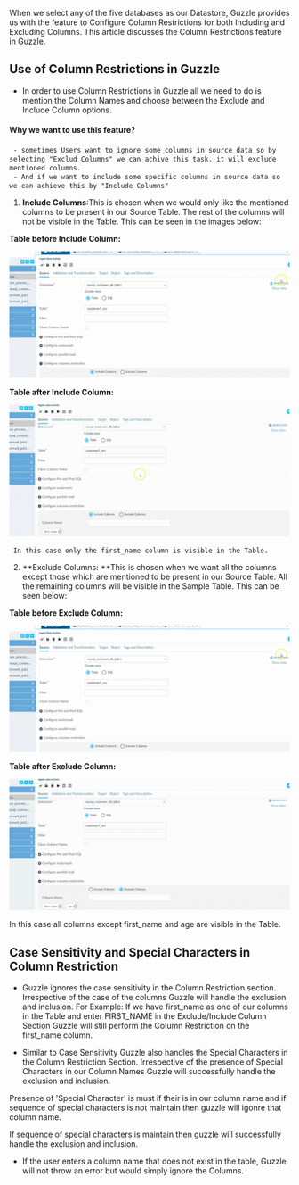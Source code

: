 When we select any of the five databases as our Datastore, Guzzle provides us with the feature to Configure Column Restrictions for both Including and Excluding Columns. This article discusses the Column Restrictions feature in Guzzle.

## Use of Column Restrictions in Guzzle

* In order to use Column Restrictions in Guzzle all we need to do is mention the Column Names and choose between the Exclude and Include Column options.

#### Why we want to use this feature?

     - sometimes Users want to ignore some columns in source data so by selecting "Exclud Columns" we can achive this task. it will exclude mentioned columns.
     - And if we want to include some specific columns in source data so we can achieve this by "Include Columns"

1. **Include Columns**:This is chosen when we would only like the mentioned columns to be present in our Source Table. The rest of the columns will not be visible in the Table. This can be seen in the images below:

**Table before Include Column:**

![image alt text](/img/docs/how-to-guides/ingest_data/Recording-6.gif)

**Table after Include Column:**

![image alt text](/img/docs/how-to-guides/ingest_data/Recording-7.gif)

     In this case only the first_name column is visible in the Table.

2. **Exclude Columns: **This is chosen when we want all the columns except those which are mentioned to be present in our Source Table. All the remaining columns will be visible in the Sample Table. This can be seen below:

**Table before Exclude Column:**

![image alt text](/img/docs/how-to-guides/ingest_data/Recording-6(1).gif)

**Table after Exclude Column:**

![image alt text](/img/docs/how-to-guides/ingest_data/Recording-8.gif)

In this case all columns except first_name and age are visible in the Table.

## Case Sensitivity and Special Characters in Column Restriction

* Guzzle ignores the case sensitivity in the Column Restriction section. Irrespective of the case of the columns Guzzle will handle the exclusion and inclusion. For Example: If we have first_name as one of our columns in the Table and enter FIRST_NAME in the Exclude/Include Column Section Guzzle will still perform the Column Restriction on the first_name column.

* Similar to Case Sensitivity Guzzle also handles the Special Characters in the Column Restriction Section. Irrespective of the presence of Special Characters in our Column Names Guzzle will successfully handle the exclusion and inclusion. 

Presence of 'Special Character' is must if their is in our column name and if sequence of special characters is not maintain then guzzle will igonre that column name.

If sequence of special characters is maintain then guzzle will successfully handle the exclusion and inclusion.

* If the user enters a column name that does not exist in the table, Guzzle will not throw an error but would simply ignore the Columns.
